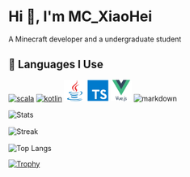 <h1>Hi 👋, I'm MC_XiaoHei</h1>
<p>A Minecraft developer and a undergraduate student</p>
<h2>🚀 Languages I Use</h2>
<p>
  <a target="_blank" href="https://www.scala-lang.org/index.html" style="display: inline-block;"><img src="https://www.vectorlogo.zone/logos/scala-lang/scala-lang-icon.svg" alt="scala" width="42" height="42" /></a>
  <a target="_blank" href="https://kotlinlang.org" style="display: inline-block;"><img src="https://www.vectorlogo.zone/logos/kotlinlang/kotlinlang-icon.svg" alt="kotlin" width="42" height="42" /></a>
  <a target="_blank" href="https://www.java.com" style="display: inline-block;"><img src="https://raw.githubusercontent.com/devicons/devicon/master/icons/java/java-original.svg" alt="java" width="42" height="42" /></a>
  <a target="_blank" href="https://www.typescriptlang.org" style="display: inline-block;"><img src="https://raw.githubusercontent.com/devicons/devicon/master/icons/typescript/typescript-original.svg" alt="typescript" width="42" height="42" /></a>
  <a target="_blank" href="https://vuejs.org" style="display: inline-block;"><img src="https://raw.githubusercontent.com/devicons/devicon/master/icons/vuejs/vuejs-original-wordmark.svg" alt="vuejs" width="42" height="42" /></a>
  <a target="_blank" style="display: inline-block;"><img src="https://www.vectorlogo.zone/logos/commonmark/commonmark-icon.svg" alt="markdown" width="42" height="42" /></a>
</p>
<p><img align="center" src="https://github-readme-stats.vercel.app/api?username=MC-XiaoHei&theme=default&show_icons=true&hide_border=false&count_private=true" alt="Stats" /></p>
<p><img align="center" src="https://github-readme-streak-stats.herokuapp.com/?user=MC-XiaoHei&theme=default&hide_border=fals&count_private=true" alt="Streak" /></p>
<p><img align="center" src="https://github-readme-stats.vercel.app/api/top-langs/?username=MC-XiaoHei&theme=default&show_icons=true&hide_border=false&layout=compact&count_private=true" alt="Top Langs" /></p>
<p><a href="https://github.com/ryo-ma/github-profile-trophy"><img src="https://github-profile-trophy.vercel.app/?username=MC-XiaoHei" alt="Trophy" /></a></p>
